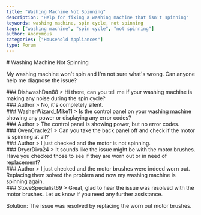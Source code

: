```yaml
---
title: "Washing Machine Not Spinning"
description: "Help for fixing a washing machine that isn't spinning"
keywords: washing machine, spin cycle, not spinning
tags: ["washing machine", "spin cycle", "not spinning"]
author: Anonymous
categories: ["Household Appliances"]
type: Forum
---
```


<div class="initial-post">
  # Washing Machine Not Spinning
  <p>My washing machine won't spin and I'm not sure what's wrong. Can anyone help me diagnose the issue?</p>
</div>

<div class="reply technician">
  ### DishwashDan88
  > Hi there, can you tell me if your washing machine is making any noise during the spin cycle? 
</div>

<div class="reply author">
  ### Author
  > No, it's completely silent. 
</div>

<div class="reply technician">
  ### WasherWizard_Mike11
  > Is the control panel on your washing machine showing any power or displaying any error codes? 
</div>

<div class="reply author">
  ### Author
  > The control panel is showing power, but no error codes. 
</div>

<div class="reply technician">
  ### OvenOracle21
  > Can you take the back panel off and check if the motor is spinning at all? 
</div>

<div class="reply author">
  ### Author
  > I just checked and the motor is not spinning. 
</div>

<div class="reply technician">
  ### DryerDiva24
  > It sounds like the issue might be with the motor brushes. Have you checked those to see if they are worn out or in need of replacement?
</div>

<div class="reply author">
  ### Author
  > I just checked and the motor brushes were indeed worn out. Replacing them solved the problem and now my washing machine is spinning again. 
</div>

<div class="reply technician">
  ### StoveSpecialist69
  > Great, glad to hear the issue was resolved with the motor brushes. Let us know if you need any further assistance. 
</div>

Solution: The issue was resolved by replacing the worn out motor brushes.
